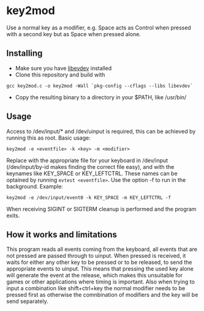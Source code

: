 # key2mod
Use a normal key as a modifier, e.g. Space acts as Control when pressed with a second key but as Space when pressed alone.

## Installing
- Make sure you have [libevdev](https://www.freedesktop.org/software/libevdev/doc/latest/index.html) installed 
- Clone this repository and build with
```
gcc key2mod.c -o key2mod -Wall `pkg-config --cflags --libs libevdev`
```
- Copy the resulting binary to a directory in your $PATH, like /usr/bin/

## Usage
Access to /dev/input/* and /dev/uinput is required, this can be achieved by running this as root. Basic usage:
```
key2mod -e <eventfile> -k <key> -m <modifier>
```
Replace <eventfile> with the appropriate file for your keyboard in /dev/input (/dev/input/by-id makes finding the correct file easy), <key> and <modifier> with the keynames like KEY_SPACE or KEY_LEFTCTRL. These names can be optained by running `evtest <eventfile>`.
Use the option -f to run in the background. Example:
```
key2mod -e /dev/input/event0 -k KEY_SPACE -m KEY_LEFTCTRL -f
```
When receiving SIGINT or SIGTERM cleanup is performed and the program exits.

## How it works and limitations
This program reads all events coming from the keyboard, all events that are not <key> pressed are passed through to uinput. When <key> pressed is received, it waits for either any other key to be pressed or <key> to be released, to send the appropriate events to uinput. This means that pressing the used key alone will generate the event at the release, which makes this unsuitable for games or other applications where timing is important. Also when trying to input a combination like shift+ctrl+key the normal modifier needs to be pressed first as otherwise the comnbination of modifiers and the key will be send separately.
